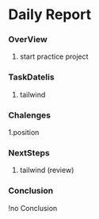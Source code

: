 # Daily Report

### OverView

1. start practice project

### TaskDatelis

1. tailwind

### Chalenges 

1.position

### NextSteps

1. tailwind (review)

### Conclusion
!no Conclusion
